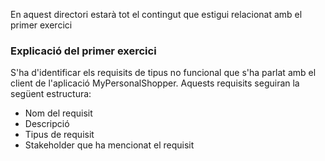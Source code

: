 En aquest directori estarà tot el contingut que estigui relacionat amb el primer exercici

### Explicació del primer exercici
S'ha d'identificar els requisits de tipus no funcional que s'ha parlat amb el client de l'aplicació MyPersonalShopper. Aquests requisits seguiran la següent estructura:
- Nom del requisit
- Descripció
- Tipus de requisit
- Stakeholder que ha mencionat el requisit

